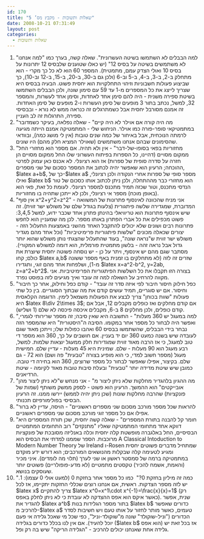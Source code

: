```yaml
---
id: 170
title: "שאלות ותשובות - מקבץ מס’ 5"
date: 2008-10-21 07:31:49
layout: post
categories: 
  - שאלות ותשובות
---
```

<ol>
	<li>"למה הבבלים לא השתמשו בשיטה העשרונית". שאלה קשה, בערך כמו "למה אנחנו לא משתמשים בשיטה על בסיס 12" (יש כאלו שטוענים שלבסיס 12 יתרונות על בסיס 10 ואולי הצדק עמם, מתמטית). המספר 60 הוא לא כל כך מקרי - הוא מתחלק ב-2, ב-3, ב-4, ב-5 וב-6 (ולכן גם ב-30, ב-20, ב-15, ב-12 וב-10), כך שביצוע פעולות חשבוניות וזיהוי התחלקויות הוא יחסית פשוט. הבעיה בבסיס היא שצריך לייצג את כל המספרים מ-1 עד 59 עם סימון שונה, ולכן הבבלים השתמשו בשיטת ספירה משנית - היה להם סימן אחד לאחדות, וסימן אחד לעשרות, והמספר 32, למשל, נכתב בתור 3 מופעים של סימן העשרות ו-2 מופעים של סימן האחדות. זה אמנם מסורבל יחסית אבל כשמתרגלים זה כנראה ממש לא נורא - ובבסיסי ספירה, התרגלות זה לב העניין.</li>
	<li>"מה היה קורה אם אוילר לא היה קיים" - שאלה נפלאה, בעיקר כשמדובר במתמטיקאי סופר-פורה כמו אוילר. הניחוש שלי - המתמטיקה אמנם הייתה מגיעה לרמתה הנוכחית, אבל באיחור של כמה שנים טובות (אין לי מושג כמה), ובוודאי שהסימונים שבהם אנחנו משתמשים (שאוילר המציא חלק מהם) היו שונים.</li>
	<li>"מחזוריות בפאי בסופו-של-דבר" - אין ולא תהיה. אם מספר הוא מחזורי החל ממקום מסויים (דהיינו, כל הספרות בפיתוח העשרוני שלו החל ממקום מסויים הן חזרה על סדרה סופית של ספרות) אז הוא רציונלי. לא אכנס כאן עמוק לפרטי ההוכחה; הרעיון הוא שאפשר יהיה לכתוב את המספר כסכום של שני מספרים, $latex a+b$, כך של-$latex a$ מספר סופי של ספרות אחרי הנקודה ולכן רציונלי, ואילו $latex b$ הוא מחזורי כבר מההתחלה, ולכן ניתן לכתוב אותו כסכום של טור הנדסי מתכנס, וטור שכזה תמיד מתכנס למספר רציונלי. לעומת כל זאת, פאי הוא (באופן מוכח) מספר אי רציונלי, ולכן לא ייתכן שתהיה בו מחזוריות.</li>
	<li>"אין סוף x^2+y^2=z^2" - אני מניח שהכוונה לאינסוף פתרונות של המשוואה המדוברת, שמגדירה שלשה פיתגורית (צלעות בגודל שלם של משולש ישר זווית). זה שיש אינסוף פתרונות הוא טריוויאלי בהינתן פתרון אחד שכבר ידוע, למשל 3,4,5: פשוט מכפילים את כל אברי הפתרון באותו מספר. לכן מה שמעניין הוא לחפש פתרונות רבים ושונים שלא יכולים להתקבל האחד מהשני באמצעות התעלול הזה - יצורים שכאלה מכונים "שלשות פיתגוריות פרימיטיביות" (וכל אחד מהם מגדיר משולש ישר זווית ש"נראה שונה", בעוד שהתעלול שהצגתי נותן משולש שהוא יותר גדול אבל נראה זהה - בלשון מתמטית פורמלית, הוא דומה למשולש המקורי). מסתבר שגם מהם יש אינסוף, ויתר על כן - יש נוסחה פשוטה יחסית שיוצרת את כולם; קחו $latex a,b$ שזרים זה לזה (לא מתחלקים בו זמנית באף מספר ששונה מ-1), ושלפחות אחד מהם זוגי, ותגדירו $latex x=a^2-b^2, y=2ab, z=a^2+b^2$. בצורה הזו תקבלו את כל השלשות הפיתגוריות הפרימיטיביות. אני מקווה להרחיב על השאלה למה זה עובד ואיך מגיעים לזה בפוסט נפרד.</li>
	<li>"כפל חילוק חיסור חיבור לפי איזה סדר זה עובד" - קודם כפל וחילוק, אחר כך חיבור וחיסור. אם יש סוגריים, תמיד עושים קודם את מה שבתוך הסוגריים. בין כל שתי פעולות "שוות בכוחן" צריך לבצע את הפעולות משמאל לימין. הדוגמה הקלאסית היא $latex 8\div 2\times 3$; אם קודם מחלקים ואז כופלים מקבלים 12, אבל אם קודם כופלים, ולכן מחלקים 8 ב-6, מקבלים איכסה פיכסה לא שלם (1 ושליש).</li>
	<li>"למה במעגל יש 360 מעלות" - התשובה היא שאין סיבה; זה מספר שרירותי לגמרי, ואפשר היה לבחור כל מספר אחר במקומו. הסיבה ה"היסטורית" היא שהמספר הזה נבחר בידי הבבלים, שהשתמשו בבסיס 60 ואהבו כפולות שלו; וייתכן מאוד שגם לעובדה שיש בשנה כמעט 360 יום יד בעניין. אם חושבים על כך, 360 הוא מספר די טוב למעגל, כי אז הרבה מאוד זווית שמגדירות חלק ממעגל יוצאות שלמות. למשל, רבע מעגל הוא 90 מעלות - שלם. שמינית היא 45 מעלות - עדיין שלם. חמישית מעגל (מספר חשוב למדי, כי הוא מופיע בצורה "טבעית" פה ושם) הוא 72 - גם שלם. בקיצור, אפילו שאפשר לבחור כל מספר שרוצים, 360 הוא בחירה די טובה. כמובן שיש שיטת מדידה יותר "טבעית" ובעלת סיבות טובות מאוד לקיומה - שיטת הרדיאנים.</li>
	<li>"מה ההגיון בלהגדיר מחלקות שלא ניתן ליצור מ" - אני מנחש ש"לא ניתן ליצור מהן אובייקטים" הוא ההמשך. הרעיון הוא פשוט - לספק ממשק משותף (שמות של פונקציות) שהרבה מחלקות שונות (שכן ניתן יהיה לממש) יירשו ממנו. זה הרעיון הבסיסי בפולימורפיזם תכנותי.</li>
	<li>"להראות שכל מספר מורכב מסכום שני מספרים ראשוניים" - הויסה, עדיין לא ברור אפילו אם כל מספר זוגי מורכב מסכום שני מספרים ראשוניים.</li>
	<li>"חומר קל להבנה בתורת המספרים" - שאלה קשה יחסית, שכן תורת המספרים היא דווקא אחד מתחומי המתמטיקה שאליו "מתנקזים" רוב התחומים המתמטיים הבסיסיים, החל באלגברה מופשטת קלה יחסית וכלה באנליזה מסובכת של פונקציות מרוכבות. הספר שממנו למדתי את הבסיס הוא A Classical Intoduction to Modern Number Theory של Ireland ו-Rosen שמתחיל מדברים פשוטים יחסית ומגיע לטעימה קלה שבקלות מהנושאים המורכבים; הוא דורש ידע מוקדם במתמטיקה ברמה של סמסטר ראשון או שני לערך (תלוי מה לומדים). איני מכיר (והאמת, אשמח להכיר) טקסטים מתמטיים (לא מדע-פופולריים) פשוטים יותר שעוסקים בנושא.</li>
	<li>"כמה זה מיליון בחזקת 0?"  כמו כל מספר אחר בחזקת 0 (למעט אולי 0 עצמו): 1. יש לזה מספר הצדקות. ראשית, אם אנחנו רוצים שכללי החזקות יתקיימו, אז לכל $latex x$ צריך להתקיים $latex x^0=x^1\cdot x^{-1}=\frac{x}{x}=1$ (רק כאשר איקס הוא אפס ההצדקה לא עובדת כי לא ניתן לחלק באפס). שנית, אפשר להגדיר את $latex a^b$ בתור מספר הגלידות בנות $latex b$ כדורים שאפשר להרכיב מ-$latex a$ טעמים, כאשר מותר לחזור על אותו טעם ויש חשיבות לסדר הכדורים ("וניל-שוקולד" שונה מ"שוקולד-וניל", כפי שכל מי שאכל גלידה אי פעם יוכל להעיד). אם אין לנו בכלל כדורים בגלידה ($latex b$ הוא אפס) אז בכל זאת יש גלידה אחת שאנחנו יכולים להרכיב - "הגלידה הריקה" שיש בה רק ופל.</li>
</ol>
